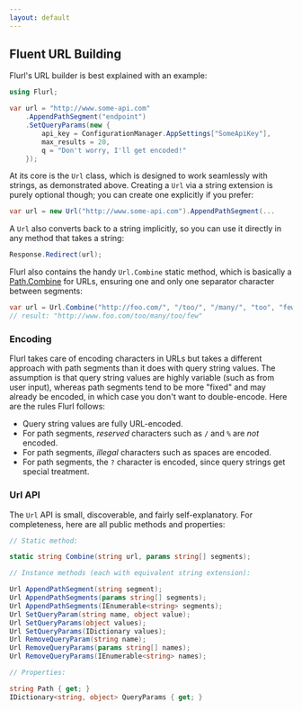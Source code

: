 ```yaml
---
layout: default
---
```


## Fluent URL Building

Flurl's URL builder is best explained with an example:

````c#
using Flurl;

var url = "http://www.some-api.com"
	.AppendPathSegment("endpoint")
	.SetQueryParams(new {
		api_key = ConfigurationManager.AppSettings["SomeApiKey"],
		max_results = 20,
		q = "Don't worry, I'll get encoded!"
	});
````

At its core is the `Url` class, which is designed to work seamlessly with strings, as demonstrated above. Creating a `Url` via a string extension is purely optional though; you can create one explicitly if you prefer:

````c#
var url = new Url("http://www.some-api.com").AppendPathSegment(...
````

A `Url` also converts back to a string implicitly, so you can use it directly in any method that takes a string:

````c#
Response.Redirect(url);
````

Flurl also contains the handy `Url.Combine` static method, which is basically a [Path.Combine](http://msdn.microsoft.com/en-us/library/dd991142.aspx) for URLs, ensuring one and only one separator character between segments:

````c#
var url = Url.Combine("http://foo.com/", "/too/", "/many/", "too", "few");
// result: "http://www.foo.com/too/many/too/few"
````

### Encoding

Flurl takes care of encoding characters in URLs but takes a different approach with path segments than it does with query string values. The assumption is that query string values are highly variable (such as from user input), whereas path segments tend to be more "fixed" and may already be encoded, in which case you don't want to double-encode. Here are the rules Flurl follows:

- Query string values are fully URL-encoded.
- For path segments, *reserved* characters such as `/` and `%` are *not* encoded.
- For path segments, *illegal* characters such as spaces are encoded.
- For path segments, the `?` character is encoded, since query strings get special treatment.

### Url API

The `Url` API is small, discoverable, and fairly self-explanatory. For completeness, here are all public methods and properties:

````c#
// Static method:

static string Combine(string url, params string[] segments);

// Instance methods (each with equivalent string extension):

Url AppendPathSegment(string segment);
Url AppendPathSegments(params string[] segments);
Url AppendPathSegments(IEnumerable<string> segments);
Url SetQueryParam(string name, object value);
Url SetQueryParams(object values);
Url SetQueryParams(IDictionary values);
Url RemoveQueryParam(string name);
Url RemoveQueryParams(params string[] names);
Url RemoveQueryParams(IEnumerable<string> names);

// Properties:

string Path { get; }
IDictionary<string, object> QueryParams { get; }
````

